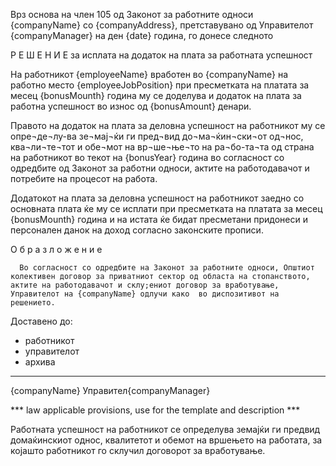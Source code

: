 Врз основа на член 105 од Законот за работните односи {companyName} со {companyAddress}, претставувано од Управителот {companyManager} на ден {date} година, го донесе следното


Р Е Ш Е Н И Е
за исплата на додаток на плата за работната успешност

На работникот {employeeName} вработен во {companyName} на работно место {employeeJobPosition} при пресметката на платата за месец {bonusMounth} година му се доделува и додаток на плата за работна успешност во износ од {bonusAmount} денари.

Правото на додаток на плата за деловна успешност на работникот му се опре¬де¬лу-ва зе¬мај¬ќи ги пред¬вид до¬ма¬ќин¬ски¬от од¬нос, ква¬ли¬те¬тот и обе¬мот на вр¬ше¬ње¬то на ра¬бо-та¬та од страна на работникот во текот на {bonusYear} година во согласност со одредбите од Законот за работни односи, актите на работодавачот и потребите на процесот на работа.

Додатокот на плата за деловна успешност на работникот заедно со основната плата ќе му се исплати при пресметката на платата за месец {bonusMounth}  година и на истата ќе бидат пресметани придонеси и персонален данок на доход согласно законските прописи.


О б р а з л о ж е н и е

      Во согласност со одредбите на Законот за работните односи, Општиот колективен договор за приватниот сектор од областа на стопанството, актите на работодавачот и склу;ениот договор за вработување, Управителот на {companyName} одлучи како  во диспозитивот на  решението. 



Доставено до:
-	работникот
-	управителот
-	архива


____________________
{companyName} 
Управител{companyManager}


*** law applicable provisions, use for the template and description ***

Работната успешност на работникот се определува земајќи ги предвид
домаќинскиот однос, квалитетот и обемот на вршењето на работата, за којашто
работникот го склучил договорот за вработување.
